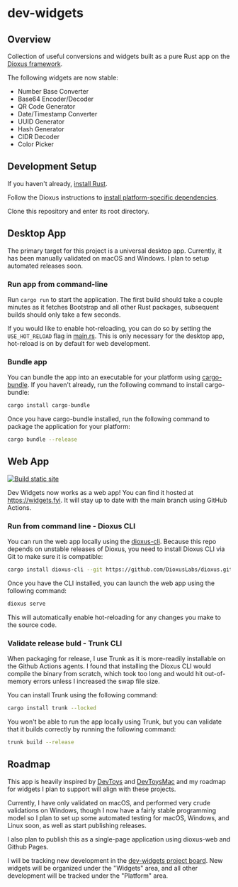 # dev-widgets

## Overview

Collection of useful conversions and widgets built as a pure Rust app on the [Dioxus framework](https://github.com/DioxusLabs/dioxus).

The following widgets are now stable:

* Number Base Converter
* Base64 Encoder/Decoder
* QR Code Generator
* Date/Timestamp Converter
* UUID Generator
* Hash Generator
* CIDR Decoder
* Color Picker

## Development Setup

If you haven't already, [install Rust](https://www.rust-lang.org/tools/install).

Follow the Dioxus instructions to [install platform-specific dependencies](https://dioxuslabs.com/docs/0.3/guide/en/getting_started/desktop.html#platform-specific-dependencies).

Clone this repository and enter its root directory.

## Desktop App

The primary target for this project is a universal desktop app. Currently, it has been manually validated on macOS and Windows. I plan to setup automated releases soon.

### Run app from command-line

Run `cargo run` to start the application. The first build should take a couple minutes as it fetches Bootstrap and all other Rust packages, subsequent builds should only take a few seconds.

If you would like to enable hot-reloading, you can do so by setting the `USE_HOT_RELOAD` flag in [main.rs](src/main.rs). This is only necessary for the desktop app, hot-reload is on by default for web development.

### Bundle app

You can bundle the app into an executable for your platform using [cargo-bundle](https://github.com/burtonageo/cargo-bundle). If you haven't already, run the following command to install cargo-bundle:

```bash
cargo install cargo-bundle
```

Once you have cargo-bundle installed, run the following command to package the application for your platform:

```bash
cargo bundle --release
```

## Web App

[![Build static site](https://github.com/esimkowitz/dev-widgets/actions/workflows/build-site.yml/badge.svg)](https://github.com/esimkowitz/dev-widgets/actions/workflows/build-site.yml)

Dev Widgets now works as a web app! You can find it hosted at <https://widgets.fyi>. It will stay up to date with the main branch using GitHub Actions.

### Run from command line - Dioxus CLI

You can run the web app locally using the [dioxus-cli](https://github.com/DioxusLabs/dioxus/tree/master/packages/cli). Because this repo depends on unstable releases of Dioxus, you need to install Dioxus CLI via Git to make sure it is compatible:

```bash
cargo install dioxus-cli --git https://github.com/DioxusLabs/dioxus.git --rev b25501af48977817d9d0bb2534c94cff30317c8c
```

Once you have the CLI installed, you can launch the web app using the following command:

```bash
dioxus serve
```

This will automatically enable hot-reloading for any changes you make to the source code.

### Validate release buld - Trunk CLI

When packaging for release, I use Trunk as it is more-readily installable on the Github Actions agents. I found that installing the Dioxus CLI would compile the binary from scratch, which took too long and would hit out-of-memory errors unless I increased the swap file size.

You can install Trunk using the following command:

```bash
cargo install trunk --locked
```

You won't be able to run the app locally using Trunk, but you can validate that it builds correctly by running the following command:

```bash
trunk build --release
```

## Roadmap

This app is heavily inspired by [DevToys](https://github.com/veler/DevToys) and [DevToysMac](https://github.com/ObuchiYuki/DevToysMac) and my roadmap for widgets I plan to support will align with these projects.

Currently, I have only validated on macOS, and performed very crude validations on Windows, though I now have a fairly stable programming model so I plan to set up some automated testing for macOS, Windows, and Linux soon, as well as start publishing releases.

I also plan to publish this as a single-page application using dioxus-web and Github Pages.

I will be tracking new development in the [dev-widgets project board](https://github.com/users/esimkowitz/projects/2). New widgets will be organized under the "Widgets" area, and all other development will be tracked under the "Platform" area.

